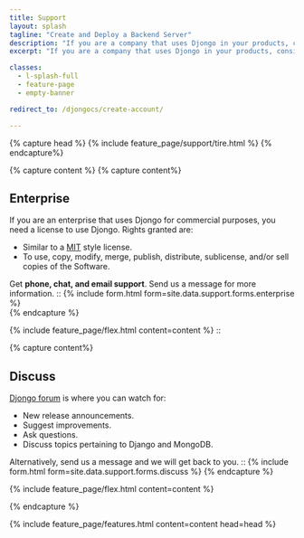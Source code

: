 ```yaml
---
title: Support
layout: splash
tagline: "Create and Deploy a Backend Server"
description: "If you are a company that uses Djongo in your products, consider enrolling in a subscription plan. You get long term support."
excerpt: "If you are a company that uses Djongo in your products, consider enrolling in a subscription plan. You get long term support."

classes:
  - l-splash-full
  - feature-page
  - empty-banner

redirect_to: /djongocs/create-account/

---
```


{% capture head %}
  {% include feature_page/support/tire.html %}
{% endcapture%}

{% capture content %}
  {% capture content%}
## Enterprise
If you are an enterprise that uses Djongo for commercial purposes, you need a license to use Djongo. Rights 
granted are: 

* Similar to a [MIT](https://opensource.org/licenses/MIT) style license.
* To use, copy, modify, merge, publish, distribute, sublicense, and/or sell copies of the Software.

Get **phone, chat, and email support**. Send us a message for more information.
::
{% include form.html form=site.data.support.forms.enterprise %}  
  {% endcapture %}
  
{% include feature_page/flex.html 
    content=content %}
::

  {% capture content%}  
## Discuss
[Djongo forum](https://groups.google.com/forum/#!forum/djongo) is where you can watch for:

* New release announcements.
* Suggest improvements.
* Ask questions.
* Discuss topics pertaining to Django and MongoDB.

Alternatively, send us a message and we will get back to you.
::
{% include form.html form=site.data.support.forms.discuss %}
  {% endcapture %}

{% include feature_page/flex.html 
    content=content %}

{% endcapture %}

{% include feature_page/features.html 
    content=content 
    head=head %}